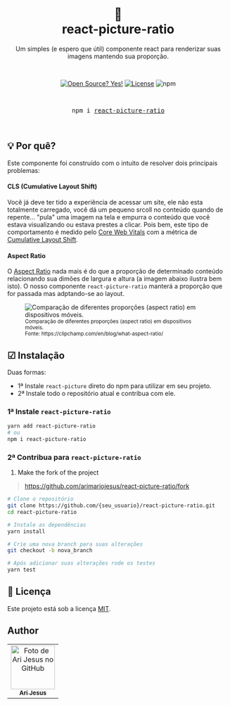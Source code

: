 <div align="center">
  <h1>
    📐
    <br />
    react-picture-ratio
  </h1>

  <p align="center">
    Um simples (e espero que útil) componente react para renderizar suas imagens mantendo sua proporção.
  </p>

  <br />

<!-- Badges -->

[![Open Source? Yes!](https://badgen.net/badge/Open%20Source%20%3F/Yes%21/blue?icon=github)](https://github.com/arimariojesus/react-picture-ratio)
[![License](https://badgen.net/badge/License/MIT/blue)](https://github.com/arimariojesus/react-picture-ratio/blob/master/LICENSE)
![npm](https://img.shields.io/npm/v/react-picture-ratio)

<br />
<pre>npm i <a href="https://www.npmjs.com/package/react-picture-ratio">react-picture-ratio</a></pre>
<br />

</div>

## 💡 Por quê?

Este componente foi construído com o intuito de resolver dois principais problemas:

#### CLS (Cumulative Layout Shift)

Você já deve ter tido a experiência de acessar um site, ele não esta totalmente carregado, você dá um pequeno srcoll no conteúdo quando de repente... "pula" uma imagem na tela e empurra o conteúdo que você estava visualizando ou estava prestes a clicar. Pois bem, este tipo de comportamento é medido pelo [Core Web Vitals](https://web.dev/vitals) com a métrica de [Cumulative Layout Shift](https://web.dev/i18n/pt/cls/).

#### Aspect Ratio

O [Aspect Ratio](https://css-tricks.com/aspect-ratio-boxes/) nada mais é do que a proporção de determinado conteúdo relacionando sua dimões de largura e altura (a imagem abaixo ilustra bem isto). O nosso componente `react-picture-ratio` manterá a proporção que for passada mas adptando-se ao layout.

<figure>
  <img src="https://clipchamp.com/static/d7fbfcc0e5bccea2e2bb4e124d59647d/84aa4/image7.webp" alt="Comparação de diferentes proporções (aspect ratio) em dispositivos móveis." />
  <figcaption>
    <small>Comparação de diferentes proporções (aspect ratio) em dispositivos móveis.<br />Fonte: https://clipchamp.com/en/blog/what-aspect-ratio/</small>
  </figcaption>
</figure>

## ☑ Instalação

Duas formas:

- 1ª Instale `react-picture` direto do npm para utilizar em seu projeto.
- 2ª Instale todo o repositório atual e contribua com ele.

### 1ª Instale `react-picture-ratio`

```bash
yarn add react-picture-ratio
# ou
npm i react-picture-ratio
```

### 2ª Contribua para `react-picture-ratio`

1. Make the fork of the project
> https://github.com/arimariojesus/react-picture-ratio/fork

```bash
# Clone o repositório
git clone https://github.com/{seu_usuario}/react-picture-ratio.git
cd react-picture-ratio

# Instale as dependências
yarn install

# Crie uma nova branch para suas alterações
git checkout -b nova_branch

# Após adicionar suas alterações rode os testes
yarn test
```
## 📝 Licença

Este projeto está sob a licença [MIT](https://github.com/arimariojesus/react-picture-ratio/blob/master/LICENSE).

## Author

<table>
  <tr>
    <td align="center">
      <a href="https://github.com/arimariojesus" target="_blank">
        <img src="https://avatars3.githubusercontent.com/u/64603070" width="100px;" alt="Foto de Ari Jesus no GitHub"/><br>
        <sub>
          <b>Ari Jesus</b>
        </sub>
      </a>
    </td>
  </tr>
</table>
